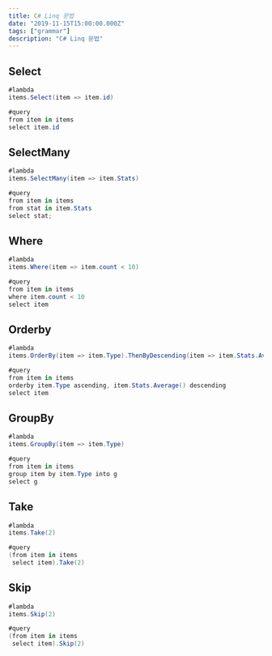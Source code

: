 ```yaml
---
title: C# Linq 문법
date: "2019-11-15T15:00:00.000Z"
tags: ["grammar"]
description: "C# Linq 문법"
---
```


## Select
```c#
#lambda
items.Select(item => item.id)

#query
from item in items
select item.id
```

## SelectMany
```c#
#lambda
items.SelectMany(item => item.Stats)

#query
from item in items
from stat in item.Stats
select stat;
```

## Where
```c#
#lambda
items.Where(item => item.count < 10)

#query
from item in items
where item.count < 10
select item
```

## Orderby
```c#
#lambda
items.OrderBy(item => item.Type).ThenByDescending(item => item.Stats.Average())

#query
from item in items
orderby item.Type ascending, item.Stats.Average() descending
select item
```

## GroupBy
```c#
#lambda
items.GroupBy(item => item.Type)

#query
from item in items
group item by item.Type into g
select g
```

## Take
```c#
#lambda
items.Take(2)

#query
(from item in items
 select item).Take(2)
```

## Skip
```c#
#lambda
items.Skip(2)

#query
(from item in items
 select item).Skip(2)
```

